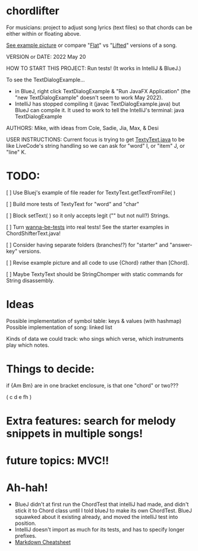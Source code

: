 # chordlifter
For musicians: project to adjust song lyrics (text files) so that chords can be either within or floating above.

[See example picture](https://github.com/mroam/chordlifter/blob/main/project-desc/chordlifter-samples.png) 
or compare "[Flat](../main/project-desc/survive-simple-flat.txt)" 
vs "[Lifted](../main/project-desc/survive-simple-lifted.txt)" 
versions of a song.

VERSION or DATE: 2022 May 20

HOW TO START THIS PROJECT: Run tests! (It works in IntelliJ & BlueJ.)

To see the TextDialogExample...
* in BlueJ, right click TextDialogExample & "Run JavaFX Application" 
(the "new TextDialogExample" doesn't seem to work May 2022).
* IntelliJ has stopped compiling it (javac TextDialogExample.java) but BlueJ can compile it. It used to work to tell the IntelliJ's terminal: java TextDialogExample

AUTHORS: Mike, with ideas from Cole, Sadie, Jia, Max, & Desi

USER INSTRUCTIONS: Current focus is trying to get [TextyText.java](https://github.com/mroam/chordlifter/blob/main/Texty-is-focus/TextyText.java) to be like
LiveCode's string handling so we can ask for "word" I, or "item" J, or "line" K.


# TODO:

[ ] Use Bluej's example of file reader for TextyText.getTextFromFile( )

[ ] Build more tests of TextyText for "word" and "char"

[ ] Block setText( ) so it only accepts legit ("" but not null?) Strings.

[ ] Turn [wanna-be-tests](https://github.com/mroam/chordlifter/blob/main/wanna-be-tests.txt) into real tests! See the starter examples in ChordShifterText.java!

[ ] Consider having separate folders (branches!?) for "starter" and "answer-key" versions.

[ ] Revise example picture and all code to use {Chord} rather than [Chord].

[ ] Maybe TextyText should be StringChomper with static commands for String disassembly.


# Ideas
Possible implementation of symbol table: keys & values (with hashmap)
Possible implementation of song: linked list

Kinds of data we could track: who sings which verse, which instruments play which notes.


# Things to decide: 
if {Am Bm} are in one bracket enclosure, is that one "chord" or two???

( c d e fh )


# Extra features: search for melody snippets in multiple songs!

# future topics: MVC!!




# Ah-hah!

* BlueJ didn't at first run the ChordTest that intelliJ had made,
and didn't stick it to Chord class until I told blueJ to make its own ChordTest. 
BlueJ squawked about it existing already, and moved the intelliJ test into position.
* IntelliJ doesn't import as much for its tests, and has to specify longer prefixes.
* [Markdown Cheatsheet](https://github.com/adam-p/markdown-here/wiki/Markdown-Cheatsheet)
